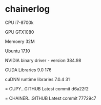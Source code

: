 # chainerlog


CPU i7-8700k

GPU GTX1080

Memoery 32M

Ubuntu 17.10

NVIDIA binary driver - version 384.98

CUDA Libraries 9.0 176

cuDNN runtime libraries 7.0.4 31



= CUPY...GITHUB Latest commit d6a22f2  

= CHAINER...GITHUB Latest commit 77729c7  
